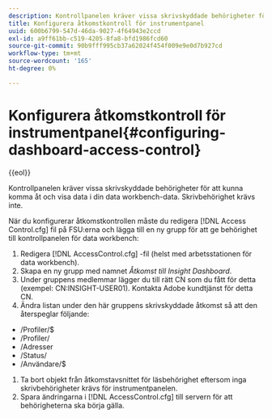 ```yaml
---
description: Kontrollpanelen kräver vissa skrivskyddade behörigheter för att kunna komma åt och visa data i din data workbench-data. Skrivbehörighet krävs inte.
title: Konfigurera åtkomstkontroll för instrumentpanel
uuid: 600b6799-547d-46da-9027-4f64943e2ccd
exl-id: a9ff61bb-c519-4205-8fa8-bfd1986fcd60
source-git-commit: 90b9fff995cb37a62024f454f009e9e0d7b927cd
workflow-type: tm+mt
source-wordcount: '165'
ht-degree: 0%

---
```


# Konfigurera åtkomstkontroll för instrumentpanel{#configuring-dashboard-access-control}

{{eol}}

Kontrollpanelen kräver vissa skrivskyddade behörigheter för att kunna komma åt och visa data i din data workbench-data. Skrivbehörighet krävs inte.

När du konfigurerar åtkomstkontrollen måste du redigera [!DNL Access Control.cfg] fil på FSU:erna och lägga till en ny grupp för att ge behörighet till kontrollpanelen för data workbench:

1. Redigera [!DNL AccessControl.cfg] -fil (helst med arbetsstationen för data workbench).
1. Skapa en ny grupp med namnet *Åtkomst till Insight Dashboard*.
1. Under gruppens medlemmar lägger du till rätt CN som du fått för detta (exempel: CN:INSIGHT-USER01). Kontakta Adobe kundtjänst för detta CN.
1. Ändra listan under den här gruppens skrivskyddade åtkomst så att den återspeglar följande:

* /Profiler/$
* /Profiler/
* /Adresser
* /Status/
* /Användare/$

1. Ta bort objekt från åtkomstavsnittet för läsbehörighet eftersom inga skrivbehörigheter krävs för instrumentpanelen.
1. Spara ändringarna i [!DNL AccessControl.cfg] till servern för att behörigheterna ska börja gälla.
